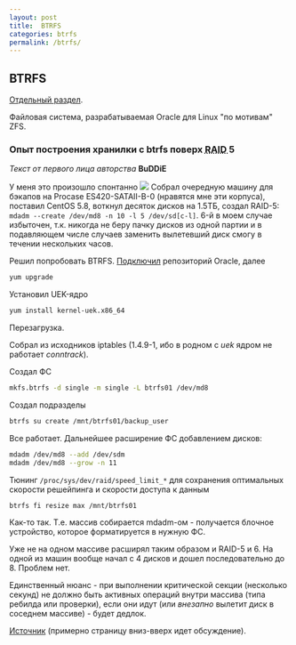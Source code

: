 ```yaml
---
layout: post
title:  BTRFS
categories: btrfs
permalink: /btrfs/
---
```


## BTRFS

[Отдельный раздел](/btrfs/).

Файловая система, разрабатываемая Oracle для Linux "по мотивам" ZFS.

### Опыт построения хранилки с btrfs поверх <abbr title="Redundant Array of Inexpensive Disks">RAID </abbr>5

_Текст от первого лица авторства_ **BuDDiE**

У меня это произошло спонтанно ![](http://forum.ixbt.com/wink.gif) Собрал очередную машину для бэкапов на
Procase ES420-SATAII-B-0 (нравятся мне эти корпуса), поставил CentOS 5.8, воткнул десяток дисков
на 1.5ТБ, создал RAID-5: ```mdadm --create /dev/md8 -n 10 -l 5 /dev/sd[c-l]```.
6-й в моем случае избыточен, т.к. никогда не беру пачку дисков из одной партии и в подавляющем числе случаев
заменить вылетевший диск смогу в течении нескольких часов.

Решил попробовать BTRFS.
[Подключил](http://stan1slav.blogspot.com/2010/08/yum-oracle-enterprise-linux.html) репозиторий Oracle,
далее

```sh
yum upgrade
```

Установил UEK-ядро

```sh
yum install kernel-uek.x86_64
```

Перезагрузка.

Cобрал из исходников iptables (1.4.9-1, ибо в родном с _uek_ ядром не работает _conntrack_).

Cоздал ФС

```sh
mkfs.btrfs -d single -m single -L btrfs01 /dev/md8
```

Cоздал подразделы

```sh
btrfs su create /mnt/btrfs01/backup_user
```

Все работает. Дальнейшее расширение ФС добавлением дисков:

```sh
mdadm /dev/md8 --add /dev/sdm
mdadm /dev/md8 --grow -n 11
```

Тюнинг ```/proc/sys/dev/raid/speed_limit_*``` для сохранения оптимальных скорости решейпинга и скорости доступа к данным

```sh
btrfs fi resize max /mnt/btrfs01
```

Как-то так. Т.е. массив собирается mdadm-ом - получается блочное устройство, которое форматируется в нужную ФС.

Уже не на одном массиве расширял таким образом и RAID-5 и 6.
На одной из машин вообще начал с 4 дисков и дошел последовательно до 8.
Проблем нет.

Единственный нюанс - при выполнении критической секции (несколько секунд)
не должно быть активных операций внутри массива (типа ребилда или проверки),
если они идут (или _внезапно_ вылетит диск в соседнем массиве) - будет дедлок.

[Источник](http://forum.ixbt.com/topic.cgi?id=11:44215:2923#2923) (примерно страницу вниз-вверх идет обсуждение).
